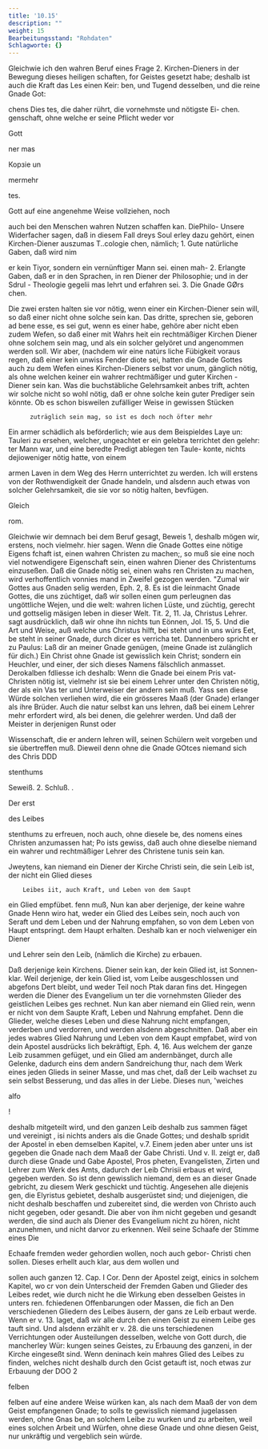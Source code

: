 ```yaml
---
title: '10.15'
description: ""
weight: 15
Bearbeitungsstand: "Rohdaten"
Schlagworte: {}
---
```


<!-- Seite 415 -->


Gleichwie ich den wahren Beruf eines Frage 2. Kirchen-Dieners in der Bewegung dieses heiligen schaften, for Geistes gesetzt habe; deshalb ist auch die Kraft das Les einen Keir: ben, und Tugend desselben, und die reine Gnade Got:

chens Dies tes, die daher rührt, die vornehmste und nötigste Ei- chen. genschaft, ohne welche er seine Pflicht weder vor

Gott

ner mas



Корзie un

mermehr

tes.
<!-- Seite 416 -->
Gott auf eine angenehme Weise vollziehen, noch

auch bei den Menschen wahren Nutzen schaffen kan. DiePhilo- Unsere Widerfacher sagen, daß in diesem Fall dreys Soul erley dazu gehört, einen Kirchen-Diener auszumas T..cologie chen, nämlich; 1. Gute natürliche Gaben, daß wird nim

er kein Tiyor, sondern ein vernünftiger Mann sei. einen mah- 2. Erlangte Gaben, daß er in den Sprachen, in ren Diener der Philosophie; und in der Sdrul - Theologie gegelii mas lehrt und erfahren sei. 3. Die Gnade GØrs chen.

Die zwei ersten halten sie vor nötig, wenn einer ein Kirchen-Diener sein will, so daß einer nicht ohne solche sein kan. Das dritte, sprechen sie, geboren ad bene esse, es sei gut, wenn es einer habe, gehöre aber nicht eben zudem Wefen, so daß einer mit Wahrs heit ein rechtmäßiger Kirchen Diener ohne solchem sein mag, und als ein solcher gelyöret und angenommen werden soll. Wir aber, (nachdem wir eine natúrs liche Fübigkeit voraus regen, daß einer kein unwiss Fender diote sei, hatten die Gnade Gottes auch zu dem Wefen eines Kirchen-Dieners selbst vor unum, gänglich nötig, als ohne welchen keiner ein wahrer rechtmäßiger und guter Kirchen - Diener sein kan. Was die buchstäbliche Gelehrsamkeit anbes trift, achten wir solche nicht so wohl nötig, daß er ohne solche kein guter Prediger sein könnte. Ob es schon bisweilen zufälliger Weise in gewissen Stücken

          zuträglich sein mag, so ist es doch noch öfter mehr
Ein armer schädlich als beförderlich; wie aus dem Beispieldes
Laye un: Tauleri zu ersehen, welcher, ungeachtet er ein gelebra
terrichtet
den gelehr: ter Mann war, und eine beredte Predigt ablegen
ten Taule- konte, nichts dejioweniger nötig hatte, von einem

armen Laven in dem Weg des Herrn unterrichtet zu
werden. Ich will erstens von der Rothwendigkeit
der Gnade handeln, und alsdenn auch etwas von
solcher Gelehrsamkeit, die sie vor so nötig halten,
bevfügen.

Gleich

rom.
<!-- Seite 417 -->


Gleichwie wir demnach bei dem Beruf gesagt, Beweis 1, deshalb mögen wir, erstens, noch vielmehr. hier sagen. Wenn die Gnade Gottes eine nötige Eigens fchaft ist, einen wahren Christen zu machen;, so muß sie eine noch viel notwendigere Eigenschaft sein, einen wahren Diener des Christentums einzuseßen. Daß die Gnade nötig sei, einen wahs ren Christen zu machen, wird verhoffentlich vonnies mand in Zweifel gezogen werden. "Zumal wir Gottes aus Gnaden selig werden, Eph. 2, 8. Es ist die leinmacht Gnade Gottes, die uns zúchtiget, daß wir sollen einen gum perleugnen das ungöttliche Wejen, und die welt: wahren lichen Lüste, und züchtig, gerecht und gottselig mäsigen leben in dieser Welt. Tit. 2, 11. Ja, Christus Lehrer. sagt ausdrücklich, daß wir ohne ihn nichts tun Eönnen, Jol. 15, 5. Und die Art und Weise, auß welche uns Christus hilft, bei steht und in uns wúrs Eet, be steht in seiner Gnade, durch dicer es verricha tet. Dannenbero spricht er zu Paulus: Laß dir an meiner Gnade genügen, (meine Gnade ist zulänglich für dich.) Ein Christ ohne Gnade ist gewisslich kein Christ; sondern ein Heuchler, und einer, der sich dieses Namens fälschlich anmasset. Derokalben fdliesse ich deshalb: Wenn die Gnade bei einem Pris vat-Christen nötig ist, vielmehr ist sie bei einem Lehrer unter den Christen nötig, der als ein Vas ter und Unterweiser der andern sein muß. Yass sen diese Würde solchen verliehen wird, die ein grösseres Maaß (der Gnade) erlanger als ihre Brüder. Auch die natur selbst kan uns lehren, daß bei einem Lehrer mehr erfordert wird, als bei denen, die gelehrer werden. Und daß der Meister in derjenigen Runst oder

Wissenschaft, die er andern lehren will, seinen Schülern weit vorgeben und sie übertreffen muß. Dieweil denn ohne die Gnade GOtces niemand sich des Chris DDD

stenthums

 Seweiß. 2.
Schluß. .

Der erst

des Leibes
<!-- Seite 418 -->
stenthums zu erfreuen, noch auch, ohne diesele
be, des nomens eines Christen anzumassen hat;
Po ists gewiss, daß auch ohne dieselbe niemand ein
wahrer und rechtmäßiger Lehrer des Christene
tunis sein kan.

  Jweytens, kan niemand ein Diener der Kirche
Christi sein, die sein Leib ist, der nicht ein Glied dieses

        Leibes iit, auch Kraft, und Leben von dem Saupt
 ein Glied empfübet.
fenn muß, Nun kan aber derjenige, der keine wahre Gnade
Henn wiro hat, weder ein Glied des Leibes sein, noch auch von
 Seraft und dem Leben und der Nahrung empfahen, so von dem
Leben von Haupt entspringt.
dem Haupt
 erhalten. Deshalb
 kan er noch vielweniger ein Diener

und Lehrer sein den Leib, (nämlich die Kirche) zu
erbauen.

  Daß derjenige kein Kirchens. Diener sein kan, der
kein Glied ist, ist Sonnen-klar. Weil derjenige, der
 kein Glied ist, vom Leibe ausgeschlossen und abgefons
Dert bleibt, und weder Teil noch Ptak daran fins
det. Hingegen werden die Diener des Evangelium un
ter die vornehmsten Glieder des geistlichen Leibes ges
rechnet. Nun kan aber niemand ein Glied rein, wenn
er nicht von dem Saupte Kraft, Leben und Nahrung
empfahet. Denn die Glieder, welche dieses Leben
und diese Nahrung nicht empfangen, verderben und
verdorren, und werden alsdenn abgeschnitten. Daß
aber ein jedes wabres Glied Nahrung und Leben von
dem Kaupt empfabet, wird von dein Apostel ausdrücks
lich bekräftigt, Eph. 4, 16. Aus welchem der
ganze Leib zusammen gefüget, und ein Glied am
andernbänget, durch alle Gelenke, dadurch eins
dem andern Sandreichung thur, nach dem Werk
eines jeden Glieds in seiner Masse, und mas
chet, daß der Leib wachset zu sein selbst Besserung,
und das alles in der Liebe. Dieses nun, 'weiches

alfo


!
<!-- Seite 419 -->
deshalb mitgeteilt wird, und den ganzen Leib deshalb zus
sammen fäget und vereinigt
, isi nichts anders als die
Gnade Gottes; und deshalb
 spridit der Apostel
in eben demselben Kapitel, v.7. Einem jeden
aber unter uns ist gegeben die Gnade nach dem
Maaß der Gabe Christi. Und v. II. zeigt er,
daß durch diese Gnade und Gabe Apostel, Pros
pheten, Evangelisten, Zirten und Lehrer zum
Werk des Amts, dadurch der Leib Chrisii erbaus
et wird, gegeben werden. So ist denn gewisslich
niemand, dem es an dieser Gnade gebricht, zu diesem
Werk geschickt und tüchtig. Angesehen alle diejenis
gen, die Elyristus gebietet, deshalb ausgerüstet sind; und
diejenigen, die nicht deshalb beschaffen und zubereitet
 sind, die werden von Christo auch nicht gegeben, oder
gesandt. Die aber von ihm nicht gegeben und gesandt
werden, die sind auch als Diener des Evangelium
nicht zu hören, nicht anzunehmen, und nicht darvor zu
 erkennen. Weil seine Schaafe der Stimme eines Die

Echaafe fremden weder gehordien wollen, noch auch gebor- Christi chen sollen. Dieses erhellt auch klar, aus dem wollen und

sollen auch ganzen 12. Cap. I Cor. Denn der Apostel zeigt, einics in solchem Kapitel, wo cr von dein Unterscheid der Fremden Gaben und Glieder des Leibes redet, wie durch nicht he die Wirkung eben desselben Geistes in unters ren. fchiedenen Offenbarungen oder Massen, die fich an Den verschiedenen Gliedern des Leibes äusern, der gans ze Leib erbaut werde. Wenn er v. 13. laget, daß wir alle durch den einen Geist zu einem Leibe ges tauft sind. Und alsdenn erzählt er v. 28. die uns terschiedenen Verrichtungen oder Austeilungen desselben, welche von Gott durch, die mancherley Wür: kungen seines Geistes, zu Erbauung des ganzeni, in der Kirche eingeseßt sind. Wenn deninach kein mahres Glied des Leibes zu finden, welches nicht deshalb durch den Gcist getauft ist, noch etwas zur Erbauung der DOO 2

felben


<!-- Seite 420 -->


felben auf eine andere Weise würken kan, als nach dem Maaß der von dem Geist empfangenen Gnade; to solls te gewisslich niemand jugelassen werden, ohne Gnas be, an solchem Leibe zu wurken und zu arbeiten, weil eines solchen Arbeit und Würfen, ohne diese Gnade und ohne diesen Geist, nur unkräftig und vergeblich sein würde.

